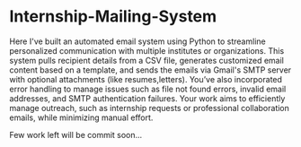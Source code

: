 # Internship-Mailing-System

Here I've built an automated email system using Python to streamline personalized communication with multiple institutes or organizations. This system pulls recipient details from a CSV file, generates customized email content based on a template, and sends the emails via Gmail's SMTP server with optional attachments (like resumes,letters). You’ve also incorporated error handling to manage issues such as file not found errors, invalid email addresses, and SMTP authentication failures. Your work aims to efficiently manage outreach, such as internship requests or professional collaboration emails, while minimizing manual effort.


Few work left will be commit soon...
